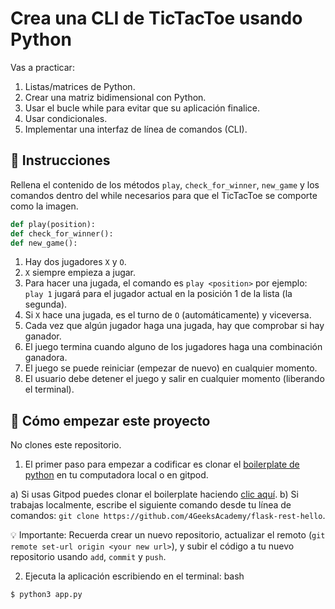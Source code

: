 <!--hide-->
# Crea una CLI de TicTacToe usando Python
<!--endhide-->

Vas a practicar:
1. Listas/matrices de Python.
2. Crear una matriz bidimensional con Python.
3. Usar el bucle while para evitar que su aplicación finalice.
4. Usar condicionales.
5. Implementar una interfaz de línea de comandos (CLI).

## 📝 Instrucciones

Rellena el contenido de los métodos `play`, `check_for_winner`, `new_game` y los comandos dentro del while necesarios para que el TicTacToe se comporte como la imagen.

```python
def play(position):
def check_for_winner():
def new_game():
```

1. Hay dos jugadores `X` y `O`.
2. `X` siempre empieza a jugar.
3. Para hacer una jugada, el comando es `play <position>` por ejemplo: `play 1` jugará para el jugador actual en la posición 1 de la lista (la segunda).
4. Si `X` hace una jugada, es el turno de `O` (automáticamente) y viceversa.
4. Cada vez que algún jugador haga una jugada, hay que comprobar si hay ganador.
5. El juego termina cuando alguno de los jugadores haga una combinación ganadora.
6. El juego se puede reiniciar (empezar de nuevo) en cualquier momento.
7. El usuario debe detener el juego y salir en cualquier momento (liberando el terminal).

<onlyfor saas="false" withBanner="false">
  
## 🌱 Cómo empezar este proyecto

No clones este repositorio.

1. El primer paso para empezar a codificar es clonar el [boilerplate de python](https://github.com/4GeeksAcademy/flask-rest-hello) en tu computadora local o en gitpod.

a) Si usas Gitpod puedes clonar el boilerplate haciendo [clic aquí](https://github.com/4GeeksAcademy/flask-rest-hello).
b) Si trabajas localmente, escribe el siguiente comando desde tu línea de comandos: `git clone https://github.com/4GeeksAcademy/flask-rest-hello`.

💡 Importante: Recuerda crear un nuevo repositorio, actualizar el remoto (`git remote set-url origin <your new url>`), y subir el código a tu nuevo repositorio usando `add`, `commit` y `push`.

2. Ejecuta la aplicación escribiendo en el terminal:
bash

```bash
$ python3 app.py
```
</onlyfor>









